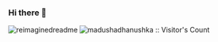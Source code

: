 ### Hi there 👋
<img src="https://myreadme.vercel.app/api/embed/Applejuicelolmc?panels=userstatistics,toprepositories,toplanguages,commitgraph" alt="reimaginedreadme" />

<img src="https://profile-counter.glitch.me/{Applejuicelolmc}/count.svg" alt="madushadhanushka :: Visitor's Count" />
<!--
**Applejuicelolmc/Applejuicelolmc** is a ✨ _special_ ✨ repository because its `README.md` (this file) appears on your GitHub profile.

Here are some ideas to get you started:

- 🔭 I’m currently working on ...
- 🌱 I’m currently learning ...
- 👯 I’m looking to collaborate on ...
- 🤔 I’m looking for help with ...
- 💬 Ask me about ...
- 📫 How to reach me: ...
- 😄 Pronouns: ...
- ⚡ Fun fact: ...
-->
